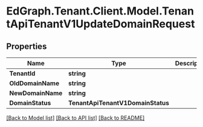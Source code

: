 # EdGraph.Tenant.Client.Model.TenantApiTenantV1UpdateDomainRequest

## Properties

Name | Type | Description | Notes
------------ | ------------- | ------------- | -------------
**TenantId** | **string** |  | [optional] 
**OldDomainName** | **string** |  | [optional] 
**NewDomainName** | **string** |  | [optional] 
**DomainStatus** | **TenantApiTenantV1DomainStatus** |  | [optional] 

[[Back to Model list]](../README.md#documentation-for-models) [[Back to API list]](../README.md#documentation-for-api-endpoints) [[Back to README]](../README.md)


